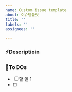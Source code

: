```yaml
---
name: Custom issue template
about: 이슈템플릿
title: ''
labels: ''
assignees: ''

---
```


### ⚡Descriptioin


### 🚩To DOs
-[ ] 할 일 1
-[ ]
